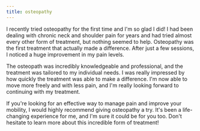 ```yaml
---
title: osteopathy
---
```


I recently tried osteopathy for the first time and I'm so glad I did! I had been dealing with chronic neck and shoulder pain for years and had tried almost every other form of treatment, but nothing seemed to help. Osteopathy was the first treatment that actually made a difference. After just a few sessions, I noticed a huge improvement in my pain levels.

The osteopath was incredibly knowledgeable and professional, and the treatment was tailored to my individual needs. I was really impressed by how quickly the treatment was able to make a difference. I'm now able to move more freely and with less pain, and I'm really looking forward to continuing with my treatment.

If you're looking for an effective way to manage pain and improve your mobility, I would highly recommend giving osteopathy a try. It's been a life-changing experience for me, and I'm sure it could be for you too. Don't hesitate to learn more about this incredible form of treatment!